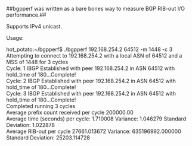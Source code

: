 ##bgpperf was written as a bare bones way to measure BGP RIB-out I/O performance.##

Supports IPv4 unicast.  

Usage:

hot_potato:~/bgpperf$ ./bgpperf 192.168.254.2 64512 -m 1448 -c 3  
Attempting to connect to 192.168.254.2 with a local ASN of 64512 and a MSS of 1448 for 3 cycles  
Cycle: 1 IBGP Established with peer 192.168.254.2 in ASN 64512 with hold_time of 180...Complete!  
Cycle: 2 IBGP Established with peer 192.168.254.2 in ASN 64512 with hold_time of 180...Complete!  
Cycle: 3 IBGP Established with peer 192.168.254.2 in ASN 64512 with hold_time of 180...Complete!  
Completed running 3 cycles  
Average prefix count received per cycle 200000.00  
Average time (seconds) per cycle: 1.710008 Variance: 1.046279 Standard Deviation: 1.022878  
Average RIB-out per cycle 27661.013672 Variance: 635196992.000000 Standard Deviation: 25203.114728  
